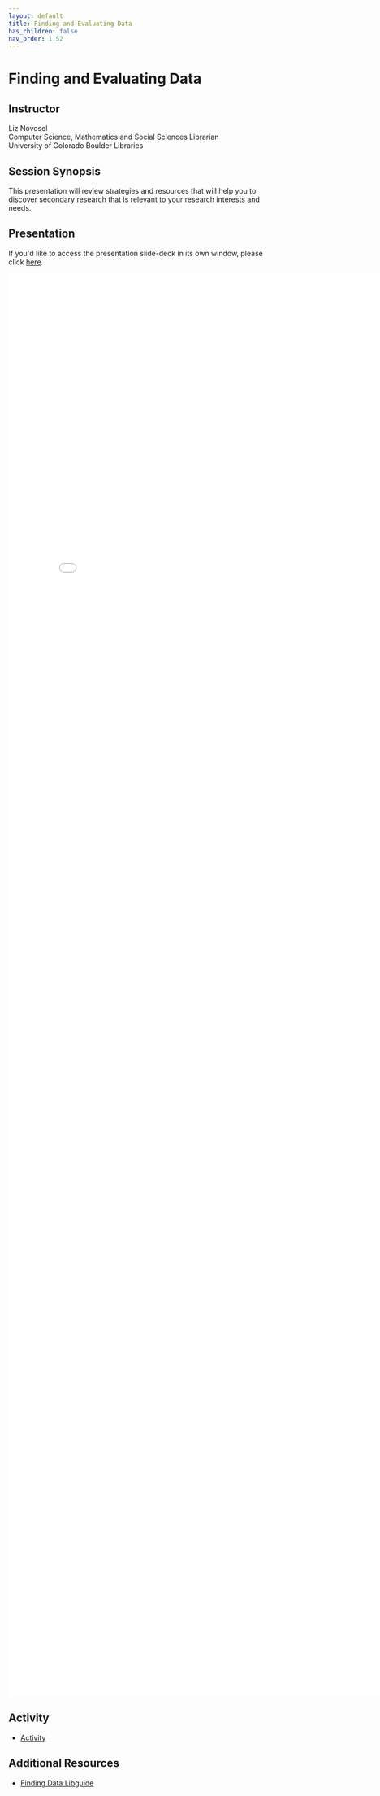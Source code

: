```yaml
---
layout: default
title: Finding and Evaluating Data
has_children: false
nav_order: 1.52
---
```


# Finding and Evaluating Data

## Instructor

Liz Novosel\
Computer Science, Mathematics and Social Sciences Librarian\
University of Colorado Boulder Libraries

## Session Synopsis

This presentation will review strategies and resources that will help you to discover secondary research that is relevant to your research interests and needs. 

## Presentation

If you'd like to access the presentation slide-deck in its own window, please click [here](finding_data/finding_data.pdf).

<iframe src="finding_data/finding_data.pdf" style="width: 800px; height: 2800px;" frameBorder="0"></iframe>

## Activity

* [Activity](https://bit.ly/finddataactivity)

## Additional Resources

* [Finding Data Libguide](https://libguides.colorado.edu/findingdatasets/2023/databootcamp?preview=15c198edbf8329a7d57d0bfc8d5aca09)




